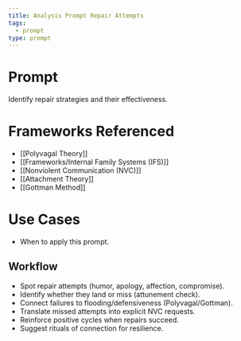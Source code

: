 ```yaml
---
title: Analysis Prompt Repair Attempts
tags:
  - prompt
type: prompt
---
```


<!-- @format -->

# Prompt

Identify repair strategies and their effectiveness.

# Frameworks Referenced

- [[Polyvagal Theory]]
- [[Frameworks/Internal Family Systems (IFS)]]
- [[Nonviolent Communication (NVC)]]
- [[Attachment Theory]]
- [[Gottman Method]]

# Use Cases

- When to apply this prompt.

## Workflow

- Spot repair attempts (humor, apology, affection, compromise).
- Identify whether they land or miss (attunement check).
- Connect failures to flooding/defensiveness (Polyvagal/Gottman).
- Translate missed attempts into explicit NVC requests.
- Reinforce positive cycles when repairs succeed.
- Suggest rituals of connection for resilience.
